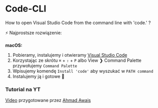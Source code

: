 # Code-CLI
How to open Visual Studio Code from the command line with 'code.' ?


⚡️ Najprostsze rozwiązenie:<br/><br/>
**macOS:**

1. Pobieramy, instalujemy i otwieramy [Visual Studio Code](https:/Wide/code.visualstudio.com)
2. Korzystając ze skrótu `⌘` + `⇧` + `P` albo View ❯ Command Palette przywołujemy `Command Palette`
3. Wpisujemy komendę `Install 'code'` aby wyszukać w `PATH command`
4. Instalujemy ją i gotowe 🌟 


### Tutorial na YT
[Video](https://www.youtube.com/watch?v=uKCiAA4AJcI) przygotowane przez [Ahmad Awais](https://github.com/ahmadawais)
